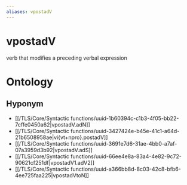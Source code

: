 ```yaml
---
aliases: vpostadV
---
```

# vpostadV

verb that modifies a preceding verbal expression
# Ontology

## Hyponym
- [[/TLS/Core/Syntactic functions/uuid-1b60394c-c1b3-4f05-bb22-7cffe0450a62|vpostadV.adN]]
- [[/TLS/Core/Syntactic functions/uuid-3427424e-b45e-41c1-a64d-21b6508958ae|vi{vt+npro}.postadV]]
- [[/TLS/Core/Syntactic functions/uuid-3691e7d6-31ae-4bb0-a7af-07a3959d3b92|vpostadV.adS]]
- [[/TLS/Core/Syntactic functions/uuid-66ee4e8a-83a4-4e82-9c72-90621cf251df|vpostadV1.adV2]]
- [[/TLS/Core/Syntactic functions/uuid-a366bb8d-8c03-42c8-bfb6-4ee725faa225|vpostadVtoN]]